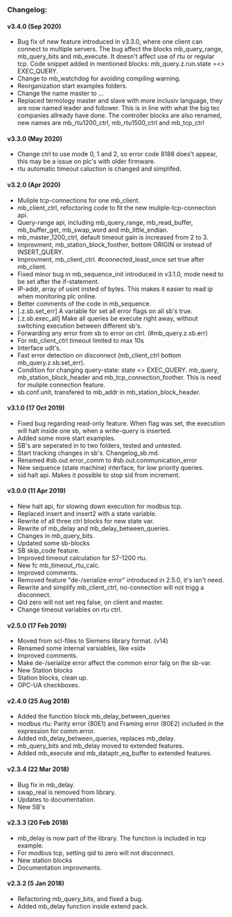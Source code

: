 ﻿### Changelog:

#### v3.4.0 (Sep 2020)
- Bug fix of new feature introduced in v3.3.0, where one client can connect to 
  multiple servers. The bug affect the blocks mb_query_range, mb_query_bits and 
  mb_execute. It doesn't affect use of rtu or regular tcp. Code snippet added in 
  mentioned blocks: mb_query.z.run.state =<> EXEC_QUERY.
- Change to mb_watchdog for avoiding compiling warning.
- Reorganization start examples folders.
- Change the name master to ...
- Replaced termology master and slave with more inclusiv language, they are now 
  named leader and follower. This is in line with what the big tec companies 
  allready have done. The controller blocks are also renamed, new names are 
  mb_rtu1200_ctrl, mb_rtu1500_ctrl and mb_tcp_ctrl

#### v3.3.0 (May 2020)
- Change ctrl to use mode 0, 1 and 2, so error code 8188 does't appear, this may
  be a issue on plc's with older firmware.
- rtu automatic timeout caluction is changed and simplifed.

#### v3.2.0 (Apr 2020)
- Muliple tcp-connections for one mb_client.
- mb_client_ctrl, refoctoring code to fit the new muliple-tcp-connection api.
- Query-range api, including mb_query_range, mb_read_buffer, mb_buffer_get, 
  mb_swap_word and mb_little_endian.
- mb_master_1200_ctrl, default timeout gain is increased from 2 to 3.
- Improvment, mb_station_block_foother, bottom ORIGIN or instead of INSERT_QUERY.
- Improvment, mb_client_ctrl. #connected_least_once set true after mb_client.
- Fixed minor bug in mb_sequence_init introduced in v3.1.0, mode need to be set 
  after the if-statement.
- IP-addr, array of usint insted of bytes. This makes it easier to read ip when 
  monitoring plc online.
- Better comments of the code in mb_sequence.
- [.z.sb.set_err] A variable for set all error flags on all sb's true.
- [.z.sb.exec_all] Make all queries be execute right away, without switching
  execution between different sb's.
- Forwarding any error from sb to error on ctrl. (#mb_query.z.sb.err)
- For mb_client_ctrl timeout limited to max 10s
- Interface udt's.
- Fast error detection on disconnect (mb_client_ctrl bottom mb_query.z.sb.set_err).
- Condition for changing query-state: state <> EXEC_QUERY. mb_query, 
  mb_station_block_header and mb_tcp_connection_foother. This is need for muliple
  connection feature.
- sb.conf.unit, transfered to mb_addr in mb_station_block_header.

#### v3.1.0 (17 Oct 2019)
- Fixed bug regarding read-only feature. When flag was set, the execution will 
  halt inside one sb, when a write-query is inserted.
- Added some more start examples.
- SB's are seperated in to two folders, tested and untested.
- Start tracking changes in sb's. Changelog_sb.md.
- Renamed #sb.out.error_comm to #sb.out.communication_error
- New sequence (state machine) interface, for low priority queries.
- sid halt api. Makes it possible to stop sid from increment.

#### v3.0.0 (11 Apr 2019)
- New halt api, for slowing down execution for modbus tcp.
- Replaced insert and insert2 with a state variable.
- Rewrite of all three ctrl blocks for new state var.
- Rewrite of mb_delay and mb_delay_between_queries.
- Changes in mb_query_bits.
- Updated some sb-blocks
- SB skip_code feature.
- Improved timeout calculation for S7-1200 rtu.
- New fc mb_timeout_rtu_calc.
- Improved comments.
- Removed feature "de-/serialize error" introduced in 2.5.0, it's isn't need.
- Rewrite and simplify mb_client_ctrl, no-connection will not trigg a disconnect.
- Qid zero will not set req false, on client and master.
- Change timeout variables on rtu ctrl.

#### v2.5.0 (17 Feb 2019)
- Moved from scl-files to Siemens library format. (v14)
- Renamed some internal varsiables, like «sid»
- Improved comments.
- Make de-/serialize error affect the common error falg on the sb-var. 
- New Station blocks
- Station blocks, clean up.
- OPC-UA checkboxes.

#### v2.4.0 (25 Aug 2018)
- Added the function block mb_delay_between_queries
- modbus rtu: Parity error (80E1) and Framing error (80E2) included in the expression for comm.error.
- Added mb_delay_between_queries, replaces mb_delay.
- mb_query_bits and mb_delay moved to extended features.
- Added mb_execute and mb_dataptr_eq_buffer to extended features.

#### v2.3.4 (22 Mar 2018)
- Bug fix in mb_delay.
- swap_real is removed from library.
- Updates to documentation.
- New SB's

#### v2.3.3 (20 Feb 2018)
- mb_delay is now part of the library. The function is included in tcp example.
- For modbus tcp, setting qid to zero will not disconnect.
- New station blocks
- Documentation improvments.

#### v2.3.2 (5 Jan 2018)
- Refactoring mb_query_bits, and fixed a bug.
- Added mb_delay function inside extend pack.
